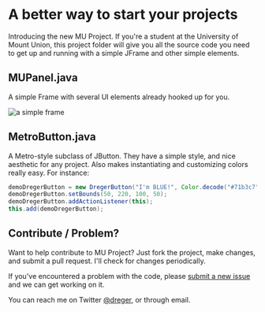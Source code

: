 # A better way to start your projects

Introducing the new MU Project. If you're a student at the University of Mount Union, this project folder will give you all the source code you need to get up and running with a simple JFrame and other simple elements. 

## MUPanel.java

A simple Frame with several UI elements already hooked up for you. 

![a simple frame](http://f.cl.ly/items/2I362P0M3z313z2e083G/mupanel.png)

## MetroButton.java

A Metro-style subclass of JButton. They have a simple style, and nice aesthetic for any project. Also makes instantiating and customizing colors really easy. For instance: 

```java
demoDregerButton = new DregerButton("I'm BLUE!", Color.decode("#71b3c7"));
demoDregerButton.setBounds(50, 220, 100, 50);
demoDregerButton.addActionListener(this);
this.add(demoDregerButton);
```

## Contribute / Problem? 

Want to help contribute to MU Project? Just fork the project, make changes, and submit a pull request. I'll check for changes periodically. 

If you've encountered a problem with the code, please [submit a new issue](https://github.com/dreger/mu-project/issues/new) and we can get working on it. 

You can reach me on Twitter [@dreger](http://twitter.com/dreger), or through email. 